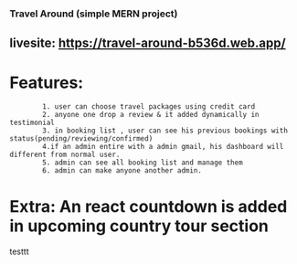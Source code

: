 ### Travel Around (simple MERN project)
## livesite: https://travel-around-b536d.web.app/
# Features: 
            1. user can choose travel packages using credit card
            2. anyone one drop a review & it added dynamically in testimonial
            3. in booking list , user can see his previous bookings with status(pending/reviewing/confirmed)
            4.if an admin entire with a admin gmail, his dashboard will different from normal user.
            5. admin can see all booking list and manage them
            6. admin can make anyone another admin.
# Extra: An react countdown is added in upcoming country tour section             
testtt